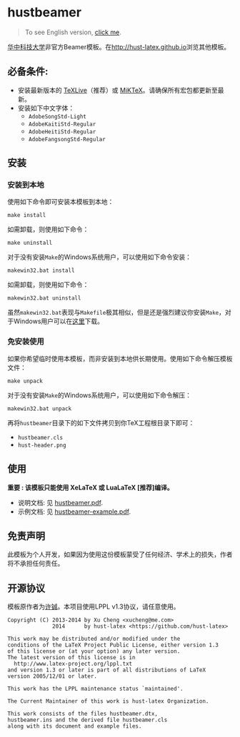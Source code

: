hustbeamer
==========

>   To see English version, [click me](https://github.com/hust-latex/hustbeamer/blob/master/README.md).

[华中科技大学](http://www.hust.edu.cn)非官方Beamer模板。在<http://hust-latex.github.io>浏览其他模板。

## 必备条件:

* 安装最新版本的 [TeXLive](http://www.tug.org/texlive/)（推荐）或 [MiKTeX](http://miktex.org/)。请确保所有宏包都更新至最新。
* 安装如下中文字体：
    * `AdobeSongStd-Light`
    * `AdobeKaitiStd-Regular`
    * `AdobeHeitiStd-Regular`
    * `AdobeFangsongStd-Regular`

## 安装

### 安装到本地

使用如下命令即可安装本模板到本地：
```
make install
```
如需卸载，则使用如下命令：
```
make uninstall
```

对于没有安装`Make`的Windows系统用户，可以使用如下命令安装：
```
makewin32.bat install
```
如需卸载，则使用如下命令：
```
makewin32.bat uninstall
```
虽然`makewin32.bat`表现与`Makefile`极其相似，但是还是强烈建议你安装`Make`，对于Windows用户可以在[这里](http://gnuwin32.sourceforge.net/packages/make.htm)下载。

### 免安装使用

如果你希望临时使用本模板，而非安装到本地供长期使用。使用如下命令解压模板文件：
```
make unpack
```
对于没有安装`Make`的Windows系统用户，可以使用如下命令解压：
```
makewin32.bat unpack
```
再将`hustbeamer`目录下的如下文件拷贝到你TeX工程根目录下即可：
* `hustbeamer.cls`
* `hust-header.png`

## 使用

**重要 : 该模板只能使用 XeLaTeX 或 LuaLaTeX [推荐]编译。**

* 说明文档: 见 [hustbeamer.pdf](https://github.com/hust-latex/hustbeamer/raw/master/hustbeamer/hustbeamer.pdf).
* 示例文档: 见 [hustbeamer-example.pdf](https://github.com/hust-latex/hustbeamer/raw/master/hustbeamer/hustbeamer-example.pdf).

## 免责声明

此模板为个人开发，如果因为使用这份模板蒙受了任何经济、学术上的损失，作者将不承担任何责任。

## 开源协议

模板原作者为[许铖](https://github.com/xu-cheng)。本项目使用LPPL v1.3协议，请任意使用。
```
Copyright (C) 2013-2014 by Xu Cheng <xucheng@me.com>
              2014      by hust-latex <https://github.com/hust-latex>

This work may be distributed and/or modified under the
conditions of the LaTeX Project Public License, either version 1.3
of this license or (at your option) any later version.
The latest version of this license is in
  http://www.latex-project.org/lppl.txt
and version 1.3 or later is part of all distributions of LaTeX
version 2005/12/01 or later.

This work has the LPPL maintenance status `maintained'.

The Current Maintainer of this work is hust-latex Organization.

This work consists of the files hustbeamer.dtx,
hustbeamer.ins and the derived file hustbeamer.cls 
along with its document and example files.
```